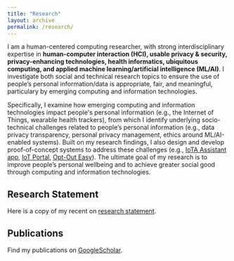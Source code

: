 ```yaml
---
title: "Research"
layout: archive
permalink: /research/
---
```


I am a human-centered computing researcher, with strong interdisciplinary expertise in **human-computer interaction (HCI), usable privacy &amp; security, privacy-enhancing technologies, health informatics, ubiquitous computing, and applied machine learning/artificial intelligence (ML/AI)**. 
I investigate both social and technical research topics to ensure the use of people’s personal information/data is appropriate, fair, and meaningful, particulary by emerging computing and information technologies. 

Specifically, I examine how emerging computing and information technologies impact people's personal information (e.g., the Internet of Things, wearable health trackers), from which I identify underlying socio-technical challenges related to people’s personal information (e.g., data privacy transparency, personal privacy management, ethics around ML/AI-enabled systems). Built on my research findings, I also design and develop proof-of-concept systems to address these challenges (e.g., [IoTA Assistant app](https://www.iotprivacy.io/discovering-iot), [IoT Portal](https://www.iotprivacy.io), [Opt-Out Easy](https://optouteasy.isr.cmu.edu)). The ultimate goal of my research is to improve people’s personal wellbeing and to achieve greater social good through computing and information technologies.

## Research Statement

Here is a copy of my recent on <a href="/files/YuanyuanFeng_ResearchStatement_2021.pdf" target="_blank"> research statement</a>.

## Publications

Find my publications on <a href="https://scholar.google.com/citations?hl=en&user=XjkbPSwAAAAJ&view_op=list_works&sortby=pubdate" target="_blank"> GoogleScholar</a>.
